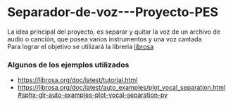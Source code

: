 # Separador-de-voz---Proyecto-PES
La idea principal del proyecto, es separar y quitar la voz de un archivo de audio o canción, que posea varios instrumentos y una voz cantada   
Para lograr el objetivo se utilizará la libreria [librosa](https://librosa.org/)

### Algunos de los ejemplos utilizados
- https://librosa.org/doc/latest/tutorial.html
- https://librosa.org/doc/latest/auto_examples/plot_vocal_separation.html#sphx-glr-auto-examples-plot-vocal-separation-py
